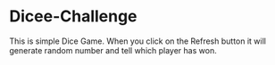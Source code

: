 # Dicee-Challenge
This is simple Dice Game. 
When you click on the Refresh button it will generate random number and tell which player has won.

